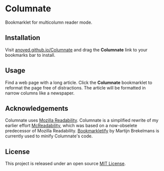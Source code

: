 # Columnate

Bookmarklet for multicolumn reader mode.

## Installation

Visit [anoved.github.io/Columnate](https://anoved.github.io/Columnate/) and drag the **Columnate** link to your bookmarks bar to install.

## Usage

Find a web page with a long article. Click the **Columnate** bookmarklet to reformat the page free of distractions. The article will be formatted in narrow columns like a newspaper.

## Acknowledgements

Columnate uses [Mozilla Readability](https://github.com/mozilla/readability). Columnate is a simplified rewrite of my earlier effort [McReadability](https://github.com/anoved/mcreadability), which was based on a now-obselete predecessor of Mozilla Readability. [Bookmarkletify](https://martijnbrekelmans.com/bookmarkletify/) by Martijn Brekelmans is currently used to minify Columnate's code.

## License

This project is released under an open source [MIT License](https://choosealicense.com/licenses/mit/).